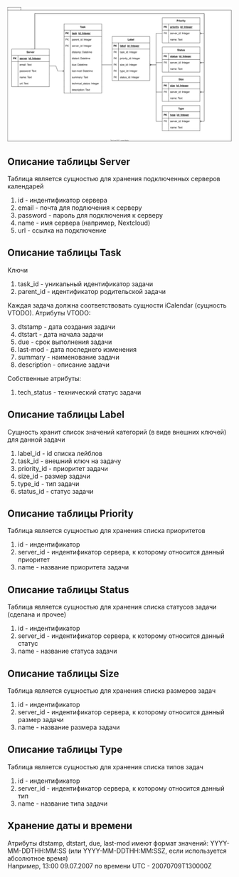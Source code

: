 ![Схема базы данных](Images/db_scheme.svg)
## Описание таблицы Server
Таблица является сущностью для хранения подключенных серверов календарей
1. id - индентификатор сервера
2. email - почта для подлючения к серверу
3. password - пароль для подключения к серверу
4. name - имя сервера (например, Nextcloud)
5. url - ссылка на подключение
## Описание таблицы Task
Ключи
1. task_id - уникальный идентификатор задачи
2. parent_id - идентификатор родительской задачи

Каждая задача должна соответствовать сущности iCalendar (сущность VTODO).
Атрибуты VTODO:

3. dtstamp - дата создания задачи
4. dtstart - дата начала задачи
5. due - срок выполнения задачи
6. last-mod - дата последнего изменения
7. summary - наименование задачи
8. description - описание задачи

Собственные атрибуты:
1. tech_status - технический статус задачи

## Описание таблицы Label
Сущность хранит список значений категорий (в виде внешних ключей) для данной задачи
1. label_id - id списка лейблов
2. task_id - внешний ключ на задачу
3. priority_id - приоритет задачи
4. size_id - размер задачи
5. type_id - тип задачи
6. status_id - статус задачи

## Описание таблицы Priority
Таблица является сущностью для хранения списка приоритетов
1. id - индентификатор
2. server_id - индентификатор сервера, к которому относится данный приоритет
3. name - название приоритета задачи

## Описание таблицы Status
Таблица является сущностью для хранения списка статусов задачи (сделана и прочее)
1. id - индентификатор
2. server_id - индентификатор сервера, к которому относится данный статус
3. name - название статуса задачи

## Описание таблицы Size
Таблица является сущностью для хранения списка размеров задач
1. id - индентификатор
2. server_id - индентификатор сервера, к которому относится данный размер задачи
3. name - название размера задачи

## Описание таблицы Type
Таблица является сущностью для хранения списка типов задач
1. id - индентификатор
2. server_id - индентификатор сервера, к которому относится данный тип
3. name - название типа задачи


## Хранение даты и времени
Атрибуты dtstamp, dtstart, due, last-mod имеют формат значений: YYYY-MM-DDTHH:MM:SS (или YYYY-MM-DDTHH:MM:SSZ, если используется абсолютное время) \
Например, 13:00 09.07.2007 по времени UTC - 20070709T130000Z
